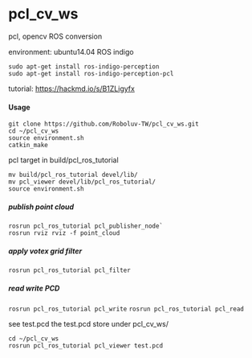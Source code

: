 # pcl_cv_ws
pcl, opencv ROS conversion 

environment: ubuntu14.04 ROS indigo

```
sudo apt-get install ros-indigo-perception
sudo apt-get install ros-indigo-perception-pcl
```
tutorial:
https://hackmd.io/s/B1ZLigyfx

#### Usage

``` 
git clone https://github.com/Roboluv-TW/pcl_cv_ws.git
cd ~/pcl_cv_ws
source environment.sh
catkin_make
```
pcl target in 
build/pcl_ros_tutorial

```
mv build/pcl_ros_tutorial devel/lib/
mv pcl_viewer devel/lib/pcl_ros_tutorial/
source environment.sh
```
##### publish point cloud
```
rosrun pcl_ros_tutorial pcl_publisher_node`
rosrun rviz rviz -f point_cloud
```
##### apply votex grid filter 
`rosrun pcl_ros_tutorial pcl_filter`
##### read write PCD
`rosrun pcl_ros_tutorial pcl_write`
`rosrun pcl_ros_tutorial pcl_read`

see test.pcd
the test.pcd store under pcl_cv_ws/
```
cd ~/pcl_cv_ws
rosrun pcl_ros_tutorial pcl_viewer test.pcd
```


